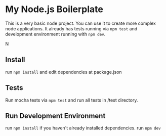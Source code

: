 # My Node.js Boilerplate

This is a very basic node project.  You can use it to create more complex node applications.  It already has tests running via `npm test` and development environment running with `npm dev`.

N

## Install

run `npm install` and edit dependencies at package.json

## Tests

Run mocha tests via `npm test` and run all tests in /test directory.

## Run Development Environment
run `npm install` if you haven't already installed dependencies.
run `npm dev`
